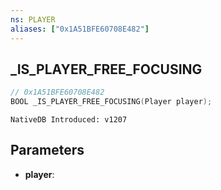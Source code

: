 ```yaml
---
ns: PLAYER
aliases: ["0x1A51BFE60708E482"]
---
```

## _IS_PLAYER_FREE_FOCUSING

```c
// 0x1A51BFE60708E482
BOOL _IS_PLAYER_FREE_FOCUSING(Player player);
```

```
NativeDB Introduced: v1207
```

## Parameters
* **player**:
